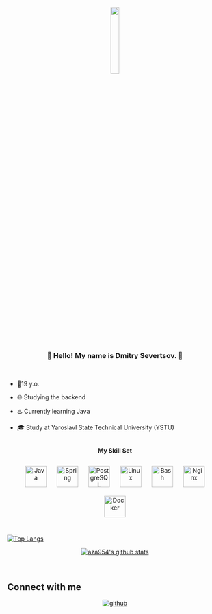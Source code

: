 <div align="center">
<img src="aza954-main/icons/IMG_9634.PNG" align="center" style="width: 20%" />
</div>  
  

### <div align="center">🚀 Hello! My name is Dmitry Severtsov. 🚀</div>  
  <br/>  

- 🍥19 y.o.  
  

- 🌐 Studying the backend  
  

- ♨️ Currently learning Java  
  

- 🎓 Study at Yaroslavl State Technical University (YSTU)  
  

<br/>  



<div  align="center">
 <b>My Skill Set</b>
</div>
<br/>  

<div align="center">  
<a href="https://www.java.com/" target="_blank"><img style="margin: 10px" src="https://profilinator.rishav.dev/skills-assets/java-original-wordmark.svg" alt="Java" height="50" /></a>  
<a href="https://docs.spring.io/spring-framework/docs/3.0.x/reference/expressions.html#:~:text=The%20Spring%20Expression%20Language%20(SpEL,and%20basic%20string%20templating%20functionality." target="_blank"><img style="margin: 10px" src="https://profilinator.rishav.dev/skills-assets/springio-icon.svg" alt="Spring" height="50" /></a>  
<a href="https://www.postgresql.org/" target="_blank"><img style="margin: 10px" src="https://profilinator.rishav.dev/skills-assets/postgresql-original-wordmark.svg" alt="PostgreSQL" height="50" /></a>  
<a href="https://www.linux.org/" target="_blank"><img style="margin: 10px" src="https://profilinator.rishav.dev/skills-assets/linux-original.svg" alt="Linux" height="50" /></a>  
<a href="https://www.gnu.org/software/bash/" target="_blank"><img style="margin: 10px" src="https://profilinator.rishav.dev/skills-assets/gnu_bash-icon.svg" alt="Bash" height="50" /></a>  
<a href="https://www.nginx.com/" target="_blank"><img style="margin: 10px" src="https://profilinator.rishav.dev/skills-assets/nginx-original.svg" alt="Nginx" height="50" /></a>  
<a href="https://www.docker.com/" target="_blank"><img style="margin: 10px" src="https://profilinator.rishav.dev/skills-assets/docker-original-wordmark.svg" alt="Docker" height="50" /></a>  
</div>

<br/>  

[![Top Langs](https://github-readme-stats.vercel.app/api/top-langs/?username=aza954)](https://github.com/anuraghazra/github-readme-stats)
<p align="center">
  <a href="https://github.com/aza954"><img src="https://github-readme-stats.vercel.app/api/top-langs/?username=aza954)](https://github.com/anuraghazra/github-readme-stats" alt="aza954's github stats"></a>
</p>
 

<br/>  


## Connect with me  
<div align="center">
<a href="https://github.com/aza954" target="_blank">
<img src=https://img.shields.io/badge/github-%2324292e.svg?&style=for-the-badge&logo=github&logoColor=white alt=github style="margin-bottom: 5px;" />
</a>  
</div>  
  

<br/>  



